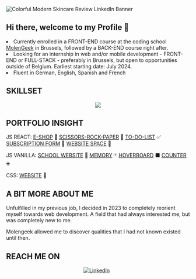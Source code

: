 ![Colorful Modern Skincare Review LinkedIn Banner](https://github.com/Melina1996/Melina1996/assets/150130472/11ae235a-e9b8-4d9a-af43-99aafdd0d956)

<h2>Hi there, welcome to my Profile  🚀 </h2> 

<div align="start">
  
<li>Currently enrolled in a FRONT-END course at the coding school <a href="https://molengeek.com/">MolenGeek</a> in Brussels, followed by a BACK-END course right after.</li>
<li>Looking for an internship in web and/or mobile development - FRONT-END or FULL-STACK - preferably in Brussels, but open to opportunities outside of Belgium. Earliest starting date: July 2024.</li>
<li>Fluent in German, English, Spanish and French</li>

<h2 align="start">SKILLSET</h2>

<p align="center">
  <a href="https://skillicons.dev">
    <img src="https://skillicons.dev/icons?i=react,js,html,css,sass,git,ai,notion,figma" />
  </a>
</p>

</div>

<div align="start">

<h2>PORTFOLIO INSIGHT</h2>

JS REACT: <a href="https://melina1996.github.io/eShopy/">E-SHOP</a> 🍬 <a href="https://melina1996.github.io/SCISSORS-ROCK-PAPER/">SCISSORS-ROCK-PAPER</a> 👊 <a href="https://melina1996.github.io/TO-DO-LIST/">TO-DO-LIST</a>  ✅  <a href="https://melina1996.github.io/ProjetState/">SUBSCRIPTION FORM</a> 📝 <a href="https://melina1996.github.io/space">WEBSITE SPACE</a> 🌚

JS VANILLA: <a href="https://melina1996.github.io/MOLENGEEK/">SCHOOL WEBSITE</a> 💚 <a href="https://melina1996.github.io/MEMORY-GAME/">MEMORY</a> 🃏 <a href="https://melina1996.github.io/ARES/">HOVERBOARD</a> ⬛ <a href="https://melina1996.github.io/THANATOS/">COUNTER</a> ➕

CSS: <a href="https://melina1996.github.io/FOUAD_MELINA_MOLENSTARS/">WEBSITE</a> 🔵

</div>

<h2>A BIT MORE ABOUT ME</h2> 

<p>Unfulfilled in my previous job, I decided in 2023 to completely reorient myself towards web development. A field that had always interested me, but was completely new to me.</p>

<p>Molengeek allowed me to discover qualities that I had not known existed until then.</p>

<h2>REACH ME ON</h2> 

<div align="center">
  
[![LinkedIn](https://skillicons.dev/icons?i=linkedin)](https://www.linkedin.com/in/melina-schlachter-377231171/) &nbsp;

</div>

<!--
**Melina1996/Melina1996** is a ✨ _special_ ✨ repository because its `README.md` (this file) appears on your GitHub profile.

Here are some ideas to get you started:

- 🔭 I’m currently working on ...
- 🌱 I’m currently learning ...
- 👯 I’m looking to collaborate on ...
- 🤔 I’m looking for help with ...
- 💬 Ask me about ...
- 📫 How to reach me: ...
- 😄 Pronouns: ...
- ⚡ Fun fact: ...
-->
